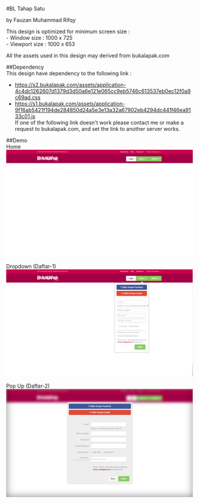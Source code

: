 #BL Tahap Satu

by Fauzan Muhammad Rifqy


This design is optimized for minimum screen size :  
	- Window size : 1000 x 725  
	- Viewport size : 1000 x 653  

All the assets used in this design may derived from bukalapak.com  

  
##Dependency  
This design have dependency to the following link :  
 - https://s2.bukalapak.com/assets/application-4c4dc1262607d1379d3d50a6e121e065cc9eb5746c613537eb0ec12f0a9c69ad.css  
 - https://s1.bukalapak.com/assets/application-9f16ab5421f194de284850d24a5e3e13a32a67902eb4294dc441f46ea9133c01.js  
If one of the following link doesn't work please contact me or make a request to bukalapak.com, and set the link to another server works.  

##Demo  
Home  
![alt tag](https://raw.githubusercontent.com/fauzanriff/BLTahapSatu/master/demo/home.png)  

  
Dropdown (Daftar-1)  
![alt tag](https://raw.githubusercontent.com/fauzanriff/BLTahapSatu/master/demo/dropdown.png)  

  
Pop Up (Daftar-2)  
![alt tag](https://raw.githubusercontent.com/fauzanriff/BLTahapSatu/master/demo/popup.png)  
